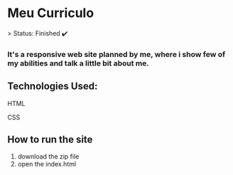 <h1>Meu Curriculo</h1>
> Status: Finished ✔️

### It's a responsive web site planned by me, where i show few of my abilities and talk a little bit about me.

## Technologies Used:

HTML

CSS

## How to run the site

1) download the zip file
2) open the index.html
